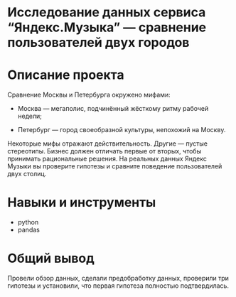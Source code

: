 # Исследование данных сервиса “Яндекс.Музыка” — сравнение пользователей двух городов
# Описание проекта
Сравнение Москвы и Петербурга окружено мифами:

- Москва — мегаполис, подчинённый жёсткому ритму рабочей недели;

- Петербург — город своеобразной культуры, непохожий на Москву.

Некоторые мифы отражают действительность. Другие — пустые стереотипы. Бизнес должен отличать первые от вторых, чтобы принимать рациональные решения. На реальных данных Яндекс Музыки вы проверите гипотезы и сравните поведение пользователей двух столиц.

# Навыки и инструменты
- python
- pandas
# Общий вывод
Провели обзор данных, сделали предобработку данных, проверили три гипотезы и установили, что первая гипотеза полностью подтвердилась.

